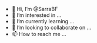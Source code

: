 - 👋 Hi, I’m @SarraBF
- 👀 I’m interested in ...
- 🌱 I’m currently learning ...
- 💞️ I’m looking to collaborate on ...
- 📫 How to reach me ...

<!---
SarraBF/SarraBF is a ✨ special ✨ repository because its `README.md` (this file) appears on your GitHub profile.
You can click the Preview link to take a look at your changes.
--->

